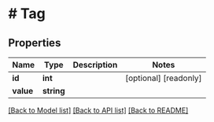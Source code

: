 # # Tag

## Properties

Name | Type | Description | Notes
------------ | ------------- | ------------- | -------------
**id** | **int** |  | [optional] [readonly]
**value** | **string** |  |

[[Back to Model list]](../../README.md#models) [[Back to API list]](../../README.md#endpoints) [[Back to README]](../../README.md)

